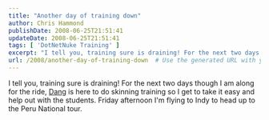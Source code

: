 ```yaml
---
title: "Another day of training down"
author: Chris Hammond
publishDate: 2008-06-25T21:51:41
updateDate: 2008-06-25T21:51:41
tags: [ 'DotNetNuke Training' ]
excerpt: "I tell you, training sure is draining! For the next two days though I am along for the ride, Dang is here to do skinning training so I get to take it easy and help out with the students. Friday afternoon I'm flying to Indy to head up to the Peru National tour."
url: /2008/another-day-of-training-down  # Use the generated URL with year
---
```

<p>I tell you, training sure is draining! For the next two days though I am along for the ride, <a href="https://www.cuongdang.net">Dang</a> is here to do skinning training so I get to take it easy and help out with the students. Friday afternoon I'm flying to Indy to head up to the Peru National tour.</p>
